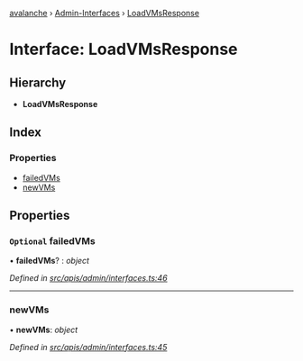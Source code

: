 [avalanche](../README.md) › [Admin-Interfaces](../modules/admin_interfaces.md) › [LoadVMsResponse](admin_interfaces.loadvmsresponse.md)

# Interface: LoadVMsResponse

## Hierarchy

* **LoadVMsResponse**

## Index

### Properties

* [failedVMs](admin_interfaces.loadvmsresponse.md#optional-failedvms)
* [newVMs](admin_interfaces.loadvmsresponse.md#newvms)

## Properties

### `Optional` failedVMs

• **failedVMs**? : *object*

*Defined in [src/apis/admin/interfaces.ts:46](https://github.com/ava-labs/avalanchejs/blob/5511161/src/apis/admin/interfaces.ts#L46)*

___

###  newVMs

• **newVMs**: *object*

*Defined in [src/apis/admin/interfaces.ts:45](https://github.com/ava-labs/avalanchejs/blob/5511161/src/apis/admin/interfaces.ts#L45)*
